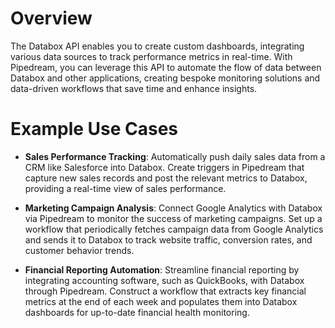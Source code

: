 # Overview

The Databox API enables you to create custom dashboards, integrating various data sources to track performance metrics in real-time. With Pipedream, you can leverage this API to automate the flow of data between Databox and other applications, creating bespoke monitoring solutions and data-driven workflows that save time and enhance insights.

# Example Use Cases

- **Sales Performance Tracking**: Automatically push daily sales data from a CRM like Salesforce into Databox. Create triggers in Pipedream that capture new sales records and post the relevant metrics to Databox, providing a real-time view of sales performance.

- **Marketing Campaign Analysis**: Connect Google Analytics with Databox via Pipedream to monitor the success of marketing campaigns. Set up a workflow that periodically fetches campaign data from Google Analytics and sends it to Databox to track website traffic, conversion rates, and customer behavior trends.

- **Financial Reporting Automation**: Streamline financial reporting by integrating accounting software, such as QuickBooks, with Databox through Pipedream. Construct a workflow that extracts key financial metrics at the end of each week and populates them into Databox dashboards for up-to-date financial health monitoring.

